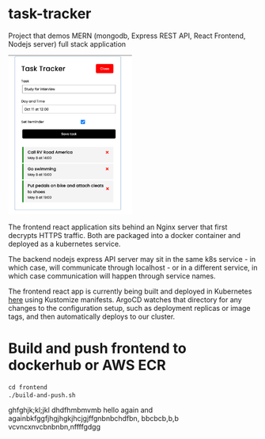 # task-tracker
Project that demos MERN (mongodb, Express REST API, React Frontend, Nodejs server) full stack application

<img src="task-tracker-app.png" width='250'>

The frontend react application sits behind an Nginx server that first decrypts HTTPS traffic. Both are packaged into a docker container and deployed as a kubernetes service.

The backend nodejs express API server may sit in the same k8s service - in which case, will communicate through localhost - or in a different service, in which case communication will happen through service names.

The frontend react app is currently being built and deployed in Kubernetes [here](https://github.com/davidfox87/terraform-eks-acm-alb-istio/tree/main/applications/task-tracker-app) using Kustomize manifests. ArgoCD watches that directory for any changes to the configuration setup, such as deployment replicas or image tags, and then automatically deploys to our cluster.


# Build and push frontend to dockerhub or AWS ECR
```
cd frontend
./build-and-push.sh
```
ghfghjk;kl;jkl
dhdfhmbmvmb
hello again and againbkfggfjhgjhgkjhcjgjffgnbnbchdfbn,  bbcbcb,b,b vcvncxnvcbnbnbn,nffffgdgg